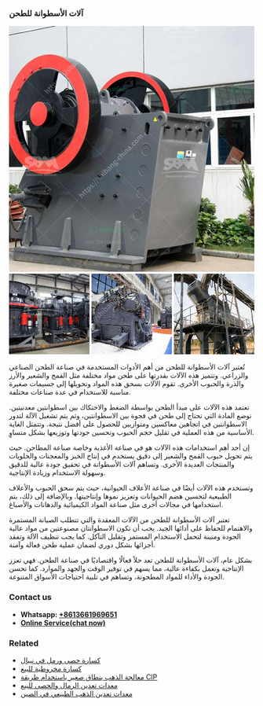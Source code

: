 <h3>آلات الأسطوانة للطحن</h3><img src='1701746180.jpg' alt=''><p>تُعتبر آلات الأسطوانة للطحن من أهم الأدوات المستخدمة في صناعة الطحن الصناعي والزراعي. وتتميز هذه الآلات بقدرتها على طحن مواد مختلفة مثل القمح والشعير والأرز والذرة والحبوب الأخرى. تقوم الآلات بسحق هذه المواد وتحويلها إلى جسيمات صغيرة مناسبة للاستخدام في عدة صناعات مختلفة.</p><p>تعتمد هذه الآلات على مبدأ الطحن بواسطة الضغط والاحتكاك بين اسطوانتين معدنيتين. توضع المادة التي تحتاج إلى طحن في فجوة بين الاسطوانتين، وثم يتم تشغيل الآلة لتدور الاسطوانتين في اتجاهين معاكسين ومتوازيين للحصول على أفضل نتيجة. وتتمثل الغاية الأساسية من هذه العملية في تقليل حجم الحبوب وتحسين جودتها وتوزيعها بشكل متساوٍ.</p><p>إن أحد أهم استخدامات هذه الآلات هو في صناعة الأغذية وخاصة صناعة المطاحن. حيث يتم تحويل حبوب القمح والشعير إلى دقيق يستخدم في إنتاج الخبز والمعجنات والحلويات والمنتجات العديدة الأخرى. وتساهم آلات الأسطوانة في تحقيق جودة عالية للدقيق وسهولة الاستخدام وزيادة الإنتاجية.</p><p>وتستخدم هذه الآلات أيضًا في صناعة الأعلاف الحيوانية، حيث يتم سحق الحبوب والأعلاف الطبيعية لتحسين هضم الحيوانات وتعزيز نموها وإنتاجيتها. وبالإضافة إلى ذلك، يتم استخدامها في مجالات أخرى مثل صناعة المواد الكيميائية والدهانات والأصباغ.</p><p>تعتبر آلات الأسطوانة للطحن من الآلات المعقدة والتي تتطلب الصيانة المستمرة والاهتمام للحفاظ على أدائها الجيد. يجب أن تكون الاسطوانتان مصنوعتين من مواد عالية الجودة ومتينة لتحمل الاستخدام المستمر وتقليل التآكل. كما يجب تنظيف الآلة وتفقد أجزائها بشكل دوري لضمان عملية طحن فعالة وآمنة.</p><p>بشكل عام، آلات الأسطوانة للطحن تعد حلاً فعالًا واقتصاديًا في صناعة الطحن. فهي تعزز الإنتاجية وتعمل بكفاءة عالية، مما يسهم في توفير الوقت والجهد والموارد. كما تحسن الجودة والأداء للمواد المطحونة، وتساهم في تلبية احتياجات الأسواق المتنوعة.</p><h3>Contact us</h3><ul><li><strong>Whatsapp:&nbsp;<a href="https://wa.me/8613661969651">+8613661969651</a></strong></li><li><a href="https://swt.shibang-china.com/?git&amp;zhl&amp;آلات الأسطوانة للطحن"><strong>Online Service(chat now)</strong></a></li></ul><h3>Related</h3><ul><li><a href='كسارة حصى ورمل في نيبال.md'>كسارة حصى ورمل في نيبال</a></li><li><a href='كسارة مخروطية للبيع.md'>كسارة مخروطية للبيع</a></li><li><a href='معالجة الذهب بنطاق صغير باستخدام طريقة CIP.md'>معالجة الذهب بنطاق صغير باستخدام طريقة CIP</a></li><li><a href='معدات تعدين الرمال والحصى للبيع.md'>معدات تعدين الرمال والحصى للبيع</a></li><li><a href='معدات تعدين الذهب الطبيعي في الصين.md'>معدات تعدين الذهب الطبيعي في الصين</a></li></ul>